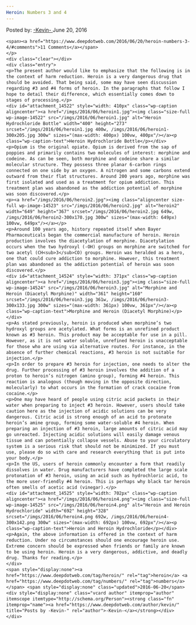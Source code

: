 ```yaml
---
Heroin: Numbers 3 and 4
---
```

<article class="post-listing post-14521 post type-post status-publish format-standard has-post-thumbnail hentry  tag-heroin tag-numbers">
    <div class="post-inner">
        <span>Posted by: <a href="https://www.deepdotweb.com/author/kevin/" title="">-Kevin- </a></span>
    <span>June 20, 2016</span>
    
    <span><a href="https://www.deepdotweb.com/2016/06/20/heroin-numbers-3-4/#comments">11 Comments</a></span>
    </p>
    <div class="clear"></div>
    <div class="entry">
    <p>The present author would like to emphasize that the following is in the context of harm reduction. Heroin is a very dangerous drug that should be avoided. That being said, some may have seen discussion regarding #3 and #4 forms of heroin. In the paragraphs that follow I hope to detail their difference, which essentially comes down to stages of processing.</p>
    <div id="attachment_14522" style="width: 410px" class="wp-caption aligncenter"><a href="/imgs/2016/06/heroin1.jpg"><img class="size-full wp-image-14522" src="/imgs/2016/06/heroin1.jpg" alt="Heroin Hydrochloride Bottle" width="400" height="273" srcset="/imgs/2016/06/heroin1.jpg 400w, /imgs/2016/06/heroin1-300x205.jpg 300w" sizes="(max-width: 400px) 100vw, 400px"/></a><p class="wp-caption-text">Heroin Hydrochloride Bottle</p></div>
    <p>Opium is the original opiate. Opium is derived from the sap of poppies and primarily contains two molecules of interest: morphine and codeine. As can be seen, both morphine and codeine share a similar molecular structure. They possess three planar 6-carbon rings connected on one side by an oxygen. A nitrogen and some carbons extend outward from their flat structures. Around 200 years ago, morphine was first isolated and used as a treatment for opium addiction. This treatment plan was abandoned as the addiction potential of morphine was soon discovered.</p>
    <p><a href="/imgs/2016/06/heroin2.jpg"><img class="aligncenter size-full wp-image-14523" src="/imgs/2016/06/heroin2.jpg" alt="heroin2" width="649" height="367" srcset="/imgs/2016/06/heroin2.jpg 649w, /imgs/2016/06/heroin2-300x170.jpg 300w" sizes="(max-width: 649px) 100vw, 649px"/></a></p>
    <p>Around 100 years ago, history repeated itself when Bayer Pharmaceuticals began the commercial manufacture of heroin. Heroin production involves the diacetylation of morphine. Diacetylation occurs when the two hydroxyl (-OH) groups on morphine are switched for two acetyl (CH<sub>3</sub>CO) groups. Heroin was heralded as a hero, one that could cure addiction to morphine. However, this treatment plan was abandoned as the addiction potential of heroin was soon discovered.</p>
    <div id="attachment_14524" style="width: 371px" class="wp-caption aligncenter"><a href="/imgs/2016/06/heroin3.jpg"><img class="size-full wp-image-14524" src="/imgs/2016/06/heroin3.jpg" alt="Morphine and Heroin (Diacetyl Morphine)" width="361" height="160" srcset="/imgs/2016/06/heroin3.jpg 361w, /imgs/2016/06/heroin3-300x133.jpg 300w" sizes="(max-width: 361px) 100vw, 361px"/></a><p class="wp-caption-text">Morphine and Heroin (Diacetyl Morphine)</p></div>
    <p>As stated previously, heroin is produced when morphine’s two hydroxyl groups are acetylated. What forms is an unrefined product known as #3 heroin. This product may be acceptable for use in a pill. However, as it is not water soluble, unrefined heroin is unacceptable for those who are using via alternative routes. For instance, in the absence of further chemical reactions, #3 heroin is not suitable for injection.</p>
    <p>In order to prepare #3 heroin for injection, one needs to alter the drug. Further processing of #3 heroin involves the addition of a proton to heroin’s nitrogen (amino group), forming #4 heroin. This reaction is analogous (though moving in the opposite direction, molecularly) to what occurs in the formation of crack cocaine from cocaine.</p>
    <p>One may have heard of people using citric acid packets in their water when preparing to inject #3 heroin. However, users should take caution here as the injection of acidic solutions can be very dangerous. Citric acid is strong enough of an acid to protonate heroin’s amine group, forming some water-soluble #4 heroin. When preparing an injection of #3 heroin, large amounts of citric acid may go unreacted. Injecting acidic solutions will easily damage venous tissue and can potentially collapse vessels. Abuse to your circulatory system is a serious risk that should not be minimized. If you must use, please do so with care and research everything that is put into your body.</p>
    <p>In the US, users of heroin commonly encounter a form that readily dissolves in water. Drug manufacturers have completed the large scale protonation of #3 heroin, using an acid such as hydrochloric acid, to the more user-friendly #4 heroin. This is perhaps why black tar heroin often smells of acetic acid (vinegar).</p>
    <div id="attachment_14525" style="width: 702px" class="wp-caption aligncenter"><a href="/imgs/2016/06/heroin4.png"><img class="size-full wp-image-14525" src="/imgs/2016/06/heroin4.png" alt="Heroin and Heroin Hydrochloride" width="692" height="328" srcset="/imgs/2016/06/heroin4.png 692w, /imgs/2016/06/heroin4-300x142.png 300w" sizes="(max-width: 692px) 100vw, 692px"/></a><p class="wp-caption-text">Heroin and Heroin Hydrochloride</p></div>
    <p>Again, the above information is offered in the context of harm reduction. Under no circumstances should one encourage heroin use. Extreme concern should be expressed when friends or family are known to be using heroin. Heroin is a very dangerous, addictive, and deadly drug. Thanks for reading.</p>
    </div>
    <span style="display:none"><a href="https://www.deepdotweb.com/tag/heroin/" rel="tag">heroin</a> <a href="https://www.deepdotweb.com/tag/numbers/" rel="tag">numbers</a></span> <span style="display:none" class="updated">2016-06-20</span>
    <div style="display:none" class="vcard author" itemprop="author" itemscope itemtype="http://schema.org/Person"><strong class="fn" itemprop="name"><a href="https://www.deepdotweb.com/author/kevin/" title="Posts by -Kevin-" rel="author">-Kevin-</a></strong></div>
    </div>
</article>

